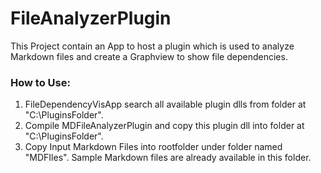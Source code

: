 # FileAnalyzerPlugin

This Project contain an App to host a plugin which is used to analyze Markdown files and create a Graphview to show file dependencies.

### How to Use:
1. FileDependencyVisApp search all available plugin dlls from folder at "C:\PluginsFolder".
2. Compile MDFileAnalyzerPlugin and copy this plugin dll into folder at "C:\PluginsFolder".
3. Copy Input Markdown Files into rootfolder under folder named "MDFIles". Sample Markdown files are already available in this folder.
